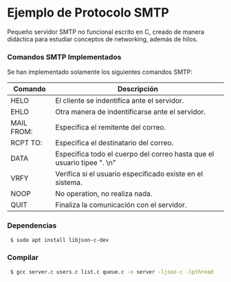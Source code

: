 # Ejemplo de Protocolo SMTP
Pequeño servidor SMTP no funcional escrito en C, creado de manera didáctica para estudiar conceptos de networking, además de hilos.

### Comandos SMTP Implementados
Se han implementado solamente los siguientes comandos SMTP:

| Comando | Descripción |
| ----- | ---- |
| HELO | El cliente se indentifica ante el servidor. |
| EHLO | Otra manera de indentificarse ante el servidor. | 
| MAIL FROM: <user> | Especifica el remitente del correo. |
| RCPT TO: <user> | Especifica el destinatario del correo. |
| DATA | Especifica todo el cuerpo del correo hasta que el usuario tipee ". \n" |
| VRFY <user> | Verifica si el usuario especificado existe en el sistema. |
| NOOP | No operation, no realiza nada. |
| QUIT | Finaliza la comunicación con el servidor. | 

### Dependencias
```bash
 $ sudo apt install libjson-c-dev
```

### Compilar
```bash
 $ gcc server.c users.c list.c queue.c -o server -ljson-c -lpthread
```

